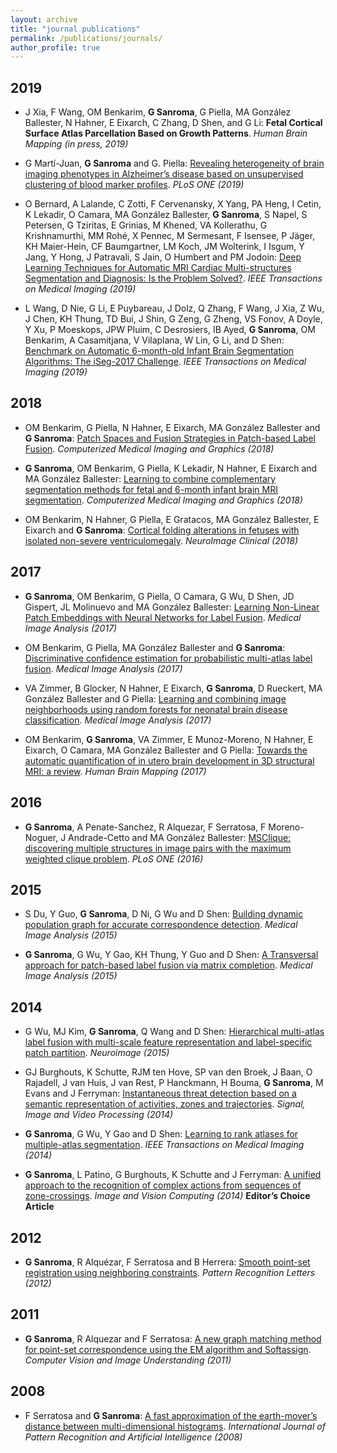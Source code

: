 ```yaml
---
layout: archive
title: "journal publications"
permalink: /publications/journals/
author_profile: true
---
```


## 2019

- J Xia, F Wang, OM Benkarim, **G Sanroma**, G Piella, MA González Ballester, N Hahner, E Eixarch, C Zhang, D Shen, and G Li: __Fetal Cortical Surface Atlas Parcellation Based on Growth Patterns__. _Human Brain Mapping (in press, 2019)_

- G Martí-Juan, **G Sanroma** and G. Piella: [Revealing heterogeneity of brain imaging phenotypes in Alzheimer’s disease based on unsupervised clustering of blood marker profiles](https://doi.org/10.1371/journal.pone.0211121). _PLoS ONE (2019)_

- O Bernard, A Lalande, C Zotti, F Cervenansky, X Yang, PA Heng, I Cetin, K Lekadir, O Camara, MA González Ballester, **G Sanroma**, S Napel, S Petersen, G Tziritas, E Grinias, M Khened, VA Kollerathu, G Krishnamurthi, MM Rohé, X Pennec, M Sermesant, F Isensee, P Jäger, KH Maier-Hein, CF Baumgartner, LM Koch, JM Wolterink, I Isgum, Y Jang, Y Hong, J Patravali, S Jain, O Humbert and PM Jodoin: [Deep Learning Techniques for Automatic MRI Cardiac Multi-structures Segmentation and Diagnosis: Is the Problem Solved?](https://doi.org/10.1109/TMI.2018.2837502). _IEEE Transactions on Medical Imaging (2019)_

- L Wang, D Nie, G Li, E Puybareau, J Dolz, Q Zhang, F Wang, J Xia, Z Wu, J Chen, KH Thung, TD Bui, J Shin, G Zeng, G Zheng, VS Fonov, A Doyle, Y Xu, P Moeskops, JPW Pluim, C Desrosiers, IB Ayed, **G Sanroma**, OM Benkarim, A Casamitjana, V Vilaplana, W Lin, G Li, and D Shen: [Benchmark on Automatic 6-month-old Infant Brain Segmentation Algorithms: The iSeg-2017 Challenge](https://doi.org/10.1109/TMI.2019.2901712). _IEEE Transactions on Medical Imaging (2019)_

## 2018

- OM Benkarim, G Piella, N Hahner, E Eixarch, MA González Ballester and **G Sanroma**: [Patch Spaces and Fusion Strategies in Patch-based Label Fusion](https://doi.org/10.1016/j.compmedimag.2018.11.004). _Computerized Medical Imaging and Graphics (2018)_

- **G Sanroma**, OM Benkarim, G Piella, K Lekadir, N Hahner, E Eixarch and MA González Ballester: [Learning to combine complementary segmentation methods for fetal and 6-month infant brain MRI segmentation](https://doi.org/10.1016/j.compmedimag.2018.08.007). _Computerized Medical Imaging and Graphics (2018)_

- OM Benkarim, N Hahner, G Piella, E Gratacos, MA González Ballester, E Eixarch and **G Sanroma**: [Cortical folding alterations in fetuses with isolated non-severe ventriculomegaly](https://doi.org/10.1016/j.nicl.2018.01.006). _NeuroImage Clinical (2018)_

## 2017

- **G Sanroma**, OM Benkarim, G Piella, O Camara, G Wu, D Shen, JD Gispert, JL Molinuevo and MA González Ballester: [Learning Non-Linear Patch Embeddings with Neural Networks for Label Fusion](https://doi.org/10.1016/j.media.2017.11.013). _Medical Image Analysis (2017)_

- OM Benkarim, G Piella, MA González Ballester and **G Sanroma**: [Discriminative confidence estimation for probabilistic multi-atlas label fusion](https://doi.org/10.1016/j.media.2017.08.008). _Medical Image Analysis (2017)_

- VA Zimmer, B Glocker, N Hahner, E Eixarch, **G Sanroma**, D Rueckert, MA González Ballester and G Piella: [Learning and combining image neighborhoods using random forests for neonatal brain disease classification](http://dx.doi.org/10.1016/j.media.2017.08.004). _Medical Image Analysis (2017)_

- OM Benkarim, **G Sanroma**, VA Zimmer, E Munoz-Moreno, N Hahner, E Eixarch, O Camara, MA González Ballester and G Piella: [Towards the automatic quantification of in utero brain development in 3D structural MRI: a review](http://dx.doi.org/10.1002/hbm.23536). _Human Brain Mapping (2017)_

## 2016

- **G Sanroma**, A Penate-Sanchez, R Alquezar, F Serratosa, F Moreno-Noguer, J Andrade-Cetto and MA González Ballester: [MSClique: discovering multiple structures in image pairs with the maximum weighted clique problem](http://dx.doi.org/10.1371/journal.pone.0145846). _PLoS ONE (2016)_

## 2015

- S Du, Y Guo, **G Sanroma**, D Ni, G Wu and D Shen: [Building dynamic population graph for accurate correspondence detection](http://dx.doi.org/10.1016/j.media.2015.10.001). _Medical Image Analysis (2015)_

- **G Sanroma**, G Wu, Y Gao, KH Thung, Y Guo and D Shen: [A Transversal approach for patch-based label fusion via matrix completion](http://dx.doi.org/10.1016/j.media.2015.06.002). _Medical Image Analysis (2015)_

## 2014

- G Wu, MJ Kim, **G Sanroma**, Q Wang and D Shen: [Hierarchical multi-atlas label fusion with multi-scale feature representation and label-specific patch partition](http://dx.doi.org/10.1016/j.neuroimage.2014.11.025). _Neuroimage (2015)_

- GJ Burghouts, K Schutte, RJM ten Hove, SP van den Broek, J Baan, O Rajadell, J van Huis, J van Rest, P Hanckmann, H Bouma, **G Sanroma**, M Evans and J Ferryman: [Instantaneous threat detection based on a semantic representation of activities, zones and trajectories](http://dx.doi.org/10.1007/s11760-014-0672-1). _Signal, Image and Video Processing (2014)_

- **G Sanroma**, G Wu, Y Gao and D Shen: [Learning to rank atlases for multiple-atlas segmentation](https://doi.org/10.1109/TMI.2014.2327516). _IEEE Transactions on Medical Imaging (2014)_

- **G Sanroma**, L Patino, G Burghouts, K Schutte and J Ferryman: [A unified approach to the recognition of complex actions from sequences of zone-crossings](http://dx.doi.org/10.1016/j.imavis.2014.02.005). _Image and Vision Computing (2014)_ **Editor’s Choice Article**

## 2012

- **G Sanroma**, R Alquézar, F Serratosa and B Herrera: [Smooth point-set registration using neighboring constraints](http://dx.doi.org/10.1016/j.patrec.2012.04.008). _Pattern Recognition Letters (2012)_

## 2011

- **G Sanroma**, R Alquezar and F Serratosa: [A new graph matching method for point-set correspondence using the EM algorithm and Softassign](http://dx.doi.org/10.1016/j.cviu.2011.10.009). _Computer Vision and Image Understanding (2011)_

## 2008

- F Serratosa and **G Sanroma**: [A fast approximation of the earth-mover’s distance between multi-dimensional histograms](http://dx.doi.org/10.1142/S0218001408006880). _International Journal of Pattern Recognition and Artificial Intelligence (2008)_

